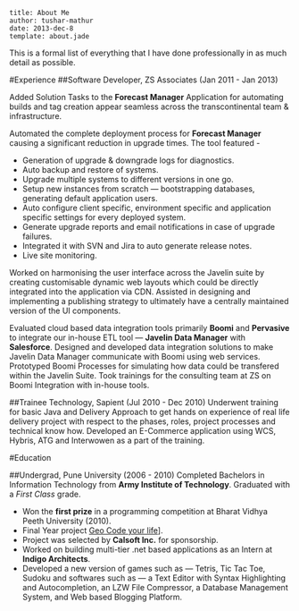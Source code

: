```metadata
title: About Me
author: tushar-mathur
date: 2013-dec-8
template: about.jade
```

This is a formal list of everything that I have done professionally in as much detail as possible. 

#Experience
##Software Developer, ZS Associates (Jan 2011 - Jan 2013)

Added Solution Tasks to the **Forecast Manager** Application for automating builds and tag creation appear seamless across the transcontinental team & infrastructure.

Automated the complete deployment process for **Forecast Manager** causing a significant reduction in upgrade times. The tool featured - 

* Generation of upgrade & downgrade logs for diagnostics.
* Auto backup and restore of systems.
* Upgrade multiple systems to different versions in one go.
* Setup new instances from scratch — bootstrapping databases, generating default application users.
* Auto configure client specific, environment specific and application specific settings for every deployed system.
* Generate upgrade reports and email notifications in case of upgrade failures.
* Integrated it with SVN and Jira to auto generate release notes.
* Live site monitoring.

Worked on harmonising the user interface across the Javelin suite by creating customisable dynamic web layouts which could be directly integrated into the application via CDN. Assisted in designing and implementing a publishing strategy to ultimately have a centrally maintained version of the UI components.

Evaluated cloud based data integration tools primarily **Boomi** and **Pervasive** to integrate our in-house ETL tool — **Javelin Data Manager** with **Salesforce**. Designed and developed data integration solutions to make Javelin Data Manager communicate with Boomi using web services. Prototyped Boomi Processes for simulating how data could be transfered within the Javelin Suite. Took trainings for the consulting team at ZS on Boomi Integration with in-house tools.

##Trainee Technology, Sapient (Jul 2010 - Dec 2010)
Underwent training for basic Java and Delivery Approach to get hands on experience of real life delivery project with respect to the phases, roles, project processes and technical know how.
Developed an E-Commerce application using WCS, Hybris, ATG and Interwowen as a part of the training.

#Education

##Undergrad, Pune University (2006 - 2010)
Completed Bachelors in Information Technology from **Army Institute of Technology**. Graduated with a *First Class* grade.

* Won the **first prize** in a programming competition at Bharat Vidhya Peeth University (2010).
* Final Year project [Geo Code your life](/articles/geocode-your-life/)].
* Project was selected by **Calsoft Inc.** for sponsorship.
* Worked on building multi-tier .net based applications as an Intern at **Indigo Architects**.
* Developed a new version of games such as — Tetris, Tic Tac Toe, Sudoku and softwares such as — a Text Editor with Syntax Highlighting and Autocompletion, an LZW File Compressor, a Database Management System, and Web based Blogging Platform.